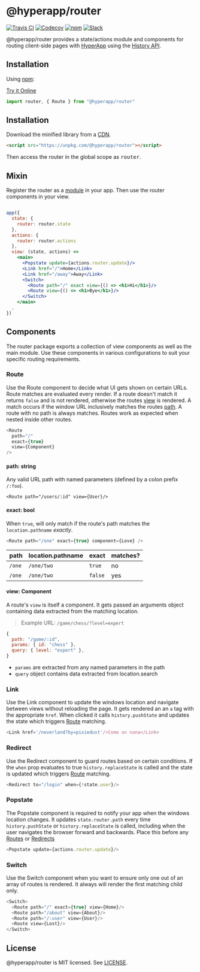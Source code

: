 # @hyperapp/router
[![Travis CI](https://img.shields.io/travis/hyperapp/router/master.svg)](https://travis-ci.org/hyperapp/router)
[![Codecov](https://img.shields.io/codecov/c/github/hyperapp/router/master.svg)](https://codecov.io/gh/hyperapp/router)
[![npm](https://img.shields.io/npm/v/@hyperapp/router.svg)](https://www.npmjs.org/package/hyperapp)
[![Slack](https://hyperappjs.herokuapp.com/badge.svg)](https://hyperappjs.herokuapp.com "Join us")

@hyperapp/router provides a state/actions module and components for routing client-side pages with [HyperApp](https://github.com/hyperapp/hyperapp) using the [History API](https://developer.mozilla.org/en-US/docs/Web/API/History).

## Installation

Using [npm](https://npmjs.com):

[Try it Online](http://hyperapp-router.surge.sh)

```jsx
import router, { Route } from "@hyperapp/router"
```

## Installation

Download the minified library from a [CDN](https://unpkg.com/@hyperapp/router).

```html
<script src="https://unpkg.com/@hyperapp/router"></script>
```

Then access the router in the global scope as <samp>router</samp>.

## Mixin

Register the router as a [module](https://github.com/hyperapp/hyperapp/blob/master/docs/modules.md) in your app. Then use the router components in your view.

```jsx

app({
  state: {
    router: router.state
  },
  actions: {
    router: router.actions  
  },
  view: (state, actions) =>
    <main>
      <Popstate update={actions.router.update}/>
      <Link href="/">Home</Link>
      <Link href="/away">Away</Link>
      <Switch>
        <Route path="/" exact view={() => <h1>Hi</h1>}/>
        <Route view={() => <h1>Bye</h1>}/>
      </Switch>
    </main>
  ,
})
```

## Components

The router package exports a collection of view components as well as the main module. Use these components in various configurations to suit your specific routing requirements.

### Route

Use the Route component to decide what UI gets shown on certain URLs. Route matches are evaluated every render. If a route doesn't match it returns `false` and is not rendered, otherwise the routes [view](#view) is rendered. A match occurs if the window URL inclusively matches the routes [path](#path). A route with no path is always matches. Routes work as expected when nested inside other routes.

```js
<Route
  path="/"
  exact={true}
  view={Component}
/>
```

#### path: string

Any valid URL path with named parameters (defined by a colon prefix `/:foo`).

```
<Route path="/users/:id" view={User}/>
```

#### exact: bool

When `true`, will only match if the route's path matches the `location.pathname` _exactly_.

```js
<Route path="/one" exact={true} component={Love} />
```

| path | location.pathname | exact | matches? |
| --- | --- | --- | --- |
| `/one`  | `/one/two`  | `true` | no |
| `/one`  | `/one/two`  | `false` | yes |


#### view: Component

A route's `view` is itself a component. It gets passed an arguments object containing data extracted from the matching location.

> Example URL: `/game/chess/?level=expert`

```js
{
  path: "/game/:id",
  params: { id: "chess" },
  query: { level: "expert" },
}
```

- `params` are extracted from any named parameters in the path
- `query` object contains data extracted from location.search


### Link

Use the Link component to update the windows location and navigate between views without reloading the page. It gets rendered an an `a` tag with the appropriate `href`. When clicked it calls `history.pushState` and updates the state which triggers [Route](#Route) matching.

```js
<Link href='/neverland?by=pixiedust'/>Come on nana</Link>
```

### Redirect

Use the Redirect component to guard routes based on certain conditions. If the `when` prop evaluates to true `history.replaceState` is called and the state is updated which triggers [Route](#Route) matching.

```js
<Redirect to="/login" when={!state.user}/>
```

### Popstate

The Popstate component is required to notify your app when the windows location changes. It updates `state.router.path` every time `history.pushState` or `history.replaceState` is called, including when the user navigates the browser forward and backwards. Place this before any [Routes](#Routes) or [Redirects](#Redirects)

```js
<Popstate update={actions.router.update}/>
```

### Switch

Use the Switch component when you want to ensure only one out of an array of routes is rendered. It always will render the first matching child only.

```js
<Switch>
  <Route path="/" exact={true} view={Home}/>
  <Route path="/about" view={About}/>
  <Route path="/:user" view={User}/>
  <Route view={Lost}/>
</Switch>
```


## License

@hyperapp/router is MIT licensed. See [LICENSE](LICENSE.md).
